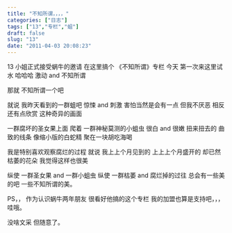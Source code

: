 ```yaml
---
title: "不知所谓，，，，"
categories: ["日志"]
tags: ["13","专栏","蛆"]
draft: false
slug: "13"
date: "2011-04-03 20:08:23"
---
```


13 小姐正式接受蜗牛的邀请
在这里搞个
《不知所谓》专栏
今天
第一次来这里试水
哈哈哈
激动 and 不知所谓

那就
不知所谓一个吧

就说
我昨天看到的一群蛆吧
惊悚 and 刺激
害怕当然是会有一点
但我不厌恶
相反还有点欣赏
这种奇异的画面

一群腐坏的圣女果上面
爬着
一群神秘莫测的小蛆虫
很白 and 很嫩
扭来扭去的
曲致的线条
像缩小版的白蛇精
聚在一块胡吃海喝

我是特别喜欢观察腐烂的过程
就说
我上上个月见到的
上上上个月盛开的
却已然枯萎的花朵
我觉得这样也很美

纵使
一群圣女果 and 一群小蛆虫
纵使
一群枯萎 and 腐烂掉的过往
总会有一些美的吧
一些不知所谓的美。

PS，，
作为认识蜗牛两年朋友
很看好他搞的这个专栏
我的加盟也算是支持吧，，，哇哦。

没啥文采
但随意了。

